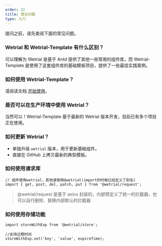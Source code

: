 ```yaml
---
order: 22
title: 常见问题
type: 入门
---
```


提问之前，请先查阅下面的常见问题。

### Wetrial 和 Wetrial-Template 有什么区别？

可以理解为 Wetrial 是基于 Antd 提供了其他一些常用的组件库，而 Wetrial-Template 是使用了这套组件库的基础模板项目，提供了一些最佳实践案例。

### 如何使用 Wetrial-Template？

请阅读文档 [开始使用](/docs/getting-started)。

### 是否可以在生产环境中使用 Wetrial？

当然可以！Wetrial-Template 基于最新的 Wetrial 版本开发，目前已有多个项目正在使用。

### 如何更新 Wetrial？

- 单独升级 `wetrial` 版本，用于更新基础组件。
- 直接在 GitHub 上拷贝最新的典型模板。

### 如何使用请求库

```tsx
// 组件使用wetrial，其他请使用@wetrial(import的时候已经定义了别名)
import { get, post, del, patch, put } from '@wetrial/request';
```

> @wetrial/request 是基于 axios 封装的，内部预定义了统一的拦截器，也可以自行删除、替换内部默认的拦截器

### 如何使用存储功能

```tsx
import storeWithExp from '@wetrial/store';

//支持过期时间
storeWithExp.set('key', 'value', expireTime);
```
